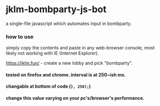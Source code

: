 # jklm-bombparty-js-bot
a single-file javascript which automates input in bombparty.

### how to use
simply copy the contents and paste in any web-browser console, most likely
not working with IE (Internet Explorer).

https://jklm.fun/ - create a new lobby and pick "bombparty".

#### tested on firefox and chrome. interval is at 250~ish ms.
#### changable at bottom of code (`}, 250);`)
#### change this value varying on your pc's/browser's performance.
